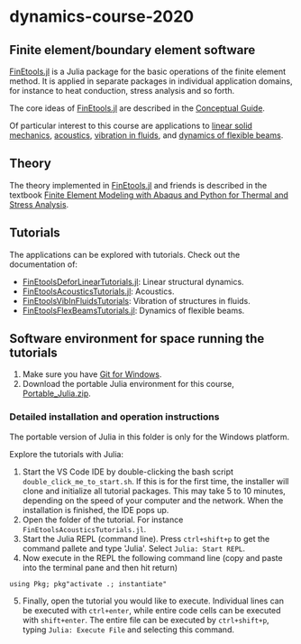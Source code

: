 # dynamics-course-2020

## Finite element/boundary element software

[FinEtools.jl](https://github.com/PetrKryslUCSD/FinEtools.jl) is a Julia package for the basic operations of the finite element method. It is applied in separate packages in individual application domains, for instance to heat conduction, stress analysis and so forth.

The core ideas of [FinEtools.jl](https://github.com/PetrKryslUCSD/FinEtools.jl) are described in the [Conceptual Guide](https://petrkryslucsd.github.io/FinEtools.jl/latest/guide/guide.html#Guide).

Of particular interest to this course are applications to  [linear solid mechanics](https://github.com/PetrKryslUCSD/FinEtoolsDeforLinearTutorials.jl), [acoustics](https://github.com/PetrKryslUCSD/FinEtoolsAcoustics.jl), [vibration in fluids](https://github.com/PetrKryslUCSD/FinEtoolsVibInFluids.jl), and [dynamics of flexible beams](https://github.com/PetrKryslUCSD/FinEtoolsFlexBeams.jl).

## Theory

The theory implemented in [FinEtools.jl](https://github.com/PetrKryslUCSD/FinEtools.jl) and friends is described in the textbook [Finite Element Modeling with Abaqus and Python for Thermal and Stress Analysis](http://hogwarts.ucsd.edu/~pkrysl/femwabaquspython-book/).


## Tutorials

The applications can be explored with tutorials. Check out the documentation of:

- [FinEtoolsDeforLinearTutorials.jl](https://github.com/PetrKryslUCSD/FinEtoolsDeforLinearTutorials.jl): Linear structural dynamics.
- [FinEtoolsAcousticsTutorials.jl](https://github.com/PetrKryslUCSD/FinEtoolsAcousticsTutorials.jl): Acoustics.
- [FinEtoolsVibInFluidsTutorials](https://github.com/PetrKryslUCSD/FinEtoolsVibInFluidsTutorials.jl): Vibration of structures in fluids.
- [FinEtoolsFlexBeamsTutorials.jl](https://github.com/PetrKryslUCSD/FinEtoolsFlexBeamsTutorials.jl): Dynamics of flexible beams.

## Software environment for space running the tutorials

1. Make sure you have [Git for Windows](https://gitforwindows.org/). 
2. Download the portable Julia environment for this course, [Portable_Julia.zip](http://hogwarts.ucsd.edu/~pkrysl/shared/Portable_Julia.zip).

### Detailed installation and operation instructions

The portable version of Julia in this folder is only for the Windows platform.

Explore the tutorials with Julia:

1. Start the VS Code IDE by double-clicking the bash script `double_click_me_to_start.sh`. If this is for the first time, the installer will clone and initialize all tutorial packages. This may take 5 to 10 minutes, depending on the speed of your computer and the network. When the installation is finished, the IDE pops up.
2. Open the folder of the tutorial. For instance `FinEtoolsAcousticsTutorials.jl`. 
3. Start the Julia REPL (command line). Press `ctrl+shift+p` to get the command pallete and type 'Julia'. Select `Julia: Start REPL`. 
4. Now execute in the REPL the following command line (copy and paste into the terminal pane and then hit return)
```
using Pkg; pkg"activate .; instantiate"
```
5. Finally, open the tutorial you would like to execute. Individual lines can be executed with `ctrl+enter`, while entire code cells can be executed with `shift+enter`. The entire file can be executed by  `ctrl+shift+p`, typing `Julia: Execute File` and selecting this command.

